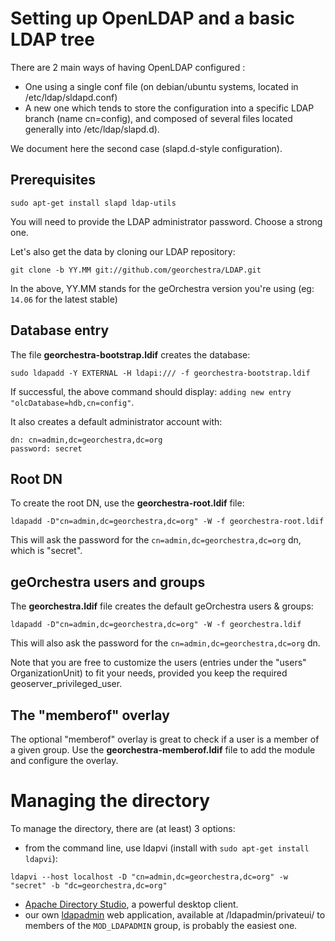 # Setting up OpenLDAP and a basic LDAP tree

There are 2 main ways of having OpenLDAP configured :
 * One using a single conf file (on debian/ubuntu systems, located in /etc/ldap/sldapd.conf)
 * A new one which tends to store the configuration into a specific LDAP branch (name cn=config), and composed of several files located generally into /etc/ldap/slapd.d).

We document here the second case (slapd.d-style configuration).


## Prerequisites

```
sudo apt-get install slapd ldap-utils
```

You will need to provide the LDAP administrator password. Choose a strong one.


Let's also get the data by cloning our LDAP repository:
```
git clone -b YY.MM git://github.com/georchestra/LDAP.git
```
In the above, YY.MM stands for the geOrchestra version you're using (eg: ```14.06``` for the latest stable)


## Database entry

The file **georchestra-bootstrap.ldif** creates the database:

```
sudo ldapadd -Y EXTERNAL -H ldapi:/// -f georchestra-bootstrap.ldif
```

If successful, the above command should display: ```adding new entry "olcDatabase=hdb,cn=config"```.

It also creates a default administrator account with:
```
dn: cn=admin,dc=georchestra,dc=org
password: secret
```


## Root DN

To create the root DN, use the **georchestra-root.ldif** file:

```
ldapadd -D"cn=admin,dc=georchestra,dc=org" -W -f georchestra-root.ldif
```

This will ask the password for the ```cn=admin,dc=georchestra,dc=org``` dn, which is "secret".



## geOrchestra users and groups

The **georchestra.ldif** file creates the default geOrchestra users & groups:

```
ldapadd -D"cn=admin,dc=georchestra,dc=org" -W -f georchestra.ldif
```

This will also ask the password for the ```cn=admin,dc=georchestra,dc=org``` dn.


Note that you are free to customize the users (entries under the "users" OrganizationUnit) to fit your needs, provided you keep the required geoserver_privileged_user.


## The "memberof" overlay

The optional "memberof" overlay is great to check if a user is a member of a given group.
Use the **georchestra-memberof.ldif** file to add the module and configure the overlay.


# Managing the directory

To manage the directory, there are (at least) 3 options:

 * from the command line, use ldapvi (install with ```sudo apt-get install ldapvi```):

```
ldapvi --host localhost -D "cn=admin,dc=georchestra,dc=org" -w "secret" -b "dc=georchestra,dc=org"
```

 * [Apache Directory Studio](http://directory.apache.org/studio/), a powerful desktop client.
 * our own [ldapadmin](/ldapadmin/README.md) web application, available at /ldapadmin/privateui/ to  members of the ```MOD_LDAPADMIN``` group, is probably the easiest one.
